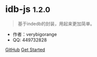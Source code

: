 # idb-js <small>1.2.0</small>

> 基于indedb的封装，用起来更加简单。

* 作者：verybigorange
* QQ: 449732828

[GitHub](https://github.com/verybigorange/idb-js)
[Get Started](/other/_about.md)